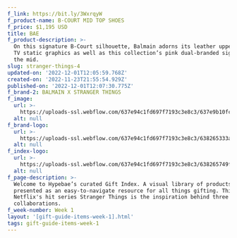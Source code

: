 ```yaml
---
f_link: https://bit.ly/3WxrqyW
f_product-name: B-COURT MID TOP SHOES
f_price: $1,195 USD
title: BAE
f_product-description: >-
  On this signature B-Court silhouette, Balmain adorns its leather uppers with
  TV static graphics as well as this collection’s pink dual-branded signature on
  the mid.
slug: stranger-things-4
updated-on: '2022-12-01T12:05:59.768Z'
created-on: '2022-11-23T21:55:54.929Z'
published-on: '2022-12-01T12:07:30.775Z'
f_brand-2: BALMAIN X STRANGER THINGS
f_image:
  url: >-
    https://uploads-ssl.webflow.com/637e94c1fd697f7193c3e8c3/637e9b10fc7241ab41e22025_BALMAIN_X_STRANGER-THINGS_3.png
  alt: null
f_brand-logo:
  url: >-
    https://uploads-ssl.webflow.com/637e94c1fd697f7193c3e8c3/638265333a69e9dfc0d1b7c2_WEEK01_NETFLIX_INDEXLOGO.png
  alt: null
f_index-logo:
  url: >-
    https://uploads-ssl.webflow.com/637e94c1fd697f7193c3e8c3/638265749f6b477254f131fe_Platform%3DHypebae.svg
  alt: null
f_page-description: >-
  Welcome to Hypebae’s curated Gift Index. A visual library of products is
  presented as an easy-to-navigate resource for all things gifting. This week,
  Netflix's hit series Stranger Things is the inspiration behind three diverse
  collaborations.
f_week-number: Week 1
layout: '[gift-guide-items-week-1].html'
tags: gift-guide-items-week-1
---
```



